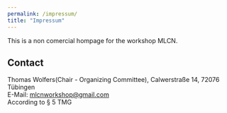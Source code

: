 ```yaml
---
permalink: /impressum/
title: "Impressum"
---
```

This is a non comercial hompage for the workshop MLCN.

## Contact
Thomas Wolfers(Chair - Organizing Committee), Calwerstraße 14, 72076 Tübingen 
<br>
E-Mail: mlcnworkshop@gmail.com 
<br>
According to § 5 TMG
